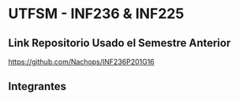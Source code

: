 # UTFSM - INF236 & INF225

## Link Repositorio Usado el Semestre Anterior
https://github.com/Nachops/INF236P201G16

## Integrantes
